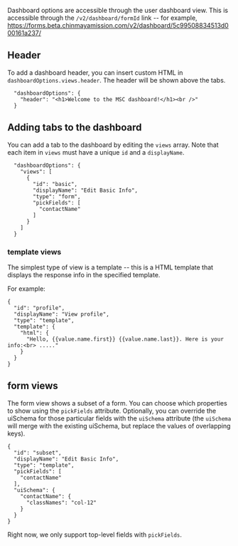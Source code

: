 Dashboard options are accessible through the user dashboard view. This is accessible through the `/v2/dashboard/formId` link -- for example, https://forms.beta.chinmayamission.com/v2/dashboard/5c99508834513d000161a237/

## Header

To add a dashboard header, you can insert custom HTML in `dashboardOptions.views.header`. The header will be shown above the tabs.

```
  "dashboardOptions": {
    "header": "<h1>Welcome to the MSC dashboard!</h1><br />"
  }
```

## Adding tabs to the dashboard

You can add a tab to the dashboard by editing the `views` array. Note that each item in `views` must have a unique `id` and a `displayName`.

```
  "dashboardOptions": {
    "views": [
      {
        "id": "basic",
        "displayName": "Edit Basic Info",
        "type": "form",
        "pickFields": [
          "contactName"
        ]
      }
    ]
  }
```

### template views

The simplest type of view is a template -- this is a HTML template
that displays the response info in the specified template.

For example:
```
{
  "id": "profile",
  "displayName": "View profile",
  "type": "template",
  "template": {
    "html": {
      "Hello, {{value.name.first}} {{value.name.last}}. Here is your info:<br> ....."
    }
  }
}
```

## form views

The form view shows a subset of a form. You can choose which properties to show using the `pickFields` attribute. Optionally, you can override the uiSchema for those particular fields with the `uiSchema` attribute (the `uiSchema` will merge with the existing uiSchema, but replace the values of overlapping keys).

```
{
  "id": "subset",
  "displayName": "Edit Basic Info",
  "type": "template",
  "pickFields": [
    "contactName"
  ],
  "uiSchema": {
    "contactName": {
      "classNames": "col-12"
    }
  }
}
```

Right now, we only support top-level fields with `pickFields`.
